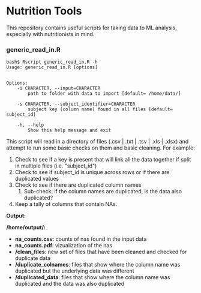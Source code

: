 # Nutrition Tools
 This repository contains useful scripts for taking data to ML analysis, especially with nutritionists in mind.

 ### **generic_read_in.R**

```
bash$ Rscript generic_read_in.R -h
Usage: generic_read_in.R [options]


Options:
	-i CHARACTER, --input=CHARACTER
		path to folder with data to import [default= /home/data/]

	-s CHARACTER, --subject_identifier=CHARACTER
		subject key (column name) found in all files [default= subject_id]

	-h, --help
		Show this help message and exit

```

This script will read in a directory of files (.csv | .txt | .tsv | .xls | .xlsx) and attempt to run some basic checks on them and basic cleaning. For example:
1. Check to see if a key is present that will link all the data together if split in multiple files (i.e. "subject_id")
2. Check to see if subject_id is unique across rows or if there are duplicated values
3. Check to see if there are duplicated column names
   1. Sub-check: if the column names are duplicated, is the data also duplicated?
4. Keep a tally of columns that contain NAs.
   
**Output:**

**/home/output/:**
 - **na_counts.csv**: counts of nas found in the input data
 - **na_counts.pdf**: vizualization of the nas
 - **/clean_files**: new set of files that have been cleaned and checked for duplicate data
 - **/duplicate_colnames**: files that show where the column name was duplicated but the underlying data was different
 - **/duplicated_data**: files that show where the column name was duplicated and the data was also duplicated
